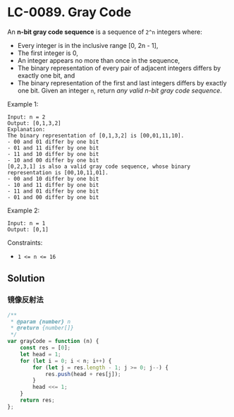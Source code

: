 # LC-0089. Gray Code

An **n-bit gray code sequence** is a sequence of `2^n` integers where:

-   Every integer is in the inclusive range [0, 2n - 1],
-   The first integer is 0,
-   An integer appears no more than once in the sequence,
-   The binary representation of every pair of adjacent integers differs by exactly one bit, and
-   The binary representation of the first and last integers differs by exactly one bit.
    Given an integer `n`, return _any valid n-bit gray code sequence_.

Example 1:

```
Input: n = 2
Output: [0,1,3,2]
Explanation:
The binary representation of [0,1,3,2] is [00,01,11,10].
- 00 and 01 differ by one bit
- 01 and 11 differ by one bit
- 11 and 10 differ by one bit
- 10 and 00 differ by one bit
[0,2,3,1] is also a valid gray code sequence, whose binary representation is [00,10,11,01].
- 00 and 10 differ by one bit
- 10 and 11 differ by one bit
- 11 and 01 differ by one bit
- 01 and 00 differ by one bit
```

Example 2:

```
Input: n = 1
Output: [0,1]
```

Constraints:

-   `1 <= n <= 16`

## Solution

### 镜像反射法

```javascript
/**
 * @param {number} n
 * @return {number[]}
 */
var grayCode = function (n) {
    const res = [0];
    let head = 1;
    for (let i = 0; i < n; i++) {
        for (let j = res.length - 1; j >= 0; j--) {
            res.push(head + res[j]);
        }
        head <<= 1;
    }
    return res;
};
```
